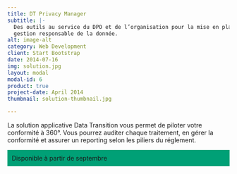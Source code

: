 ```yaml
---
title: DT Privacy Manager 
subtitle: |-
  Des outils au service du DPO et de l’organisation pour la mise en place d’une
  gestion responsable de la donnée.
alt: image-alt
category: Web Development
client: Start Bootstrap
date: 2014-07-16
img: solution.jpg
layout: modal
modal-id: 6
product: true
project-date: April 2014
thumbnail: solution-thumbnail.jpg

---
```


La solution applicative Data Transition vous permet de piloter votre
conformité à 360°. Vous pourrez auditer chaque traitement, en gérer la
conformité et assurer un reporting selon les piliers du
réglement.

<p style="background-color: #00A076; padding: 10px; font-family: 'Montserrat', 'Helvetica Neue', Helvetica, Arial, sans-serif'">
Disponible à partir de septembre</p>

